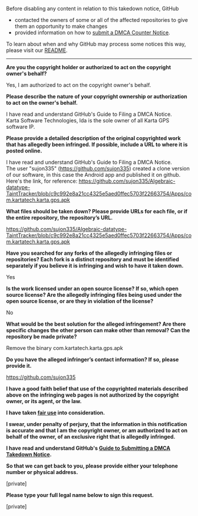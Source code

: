 Before disabling any content in relation to this takedown notice, GitHub
- contacted the owners of some or all of the affected repositories to give them an opportunity to make changes
- provided information on how to [submit a DMCA Counter Notice](https://docs.github.com/en/articles/guide-to-submitting-a-dmca-counter-notice).

To learn about when and why GitHub may process some notices this way, please visit our [README](https://github.com/github/dmca/blob/master/README.md).

---

**Are you the copyright holder or authorized to act on the copyright owner's behalf?**

Yes, I am authorized to act on the copyright owner's behalf.

**Please describe the nature of your copyright ownership or authorization to act on the owner's behalf.**

I have read and understand GitHub's Guide to Filing a DMCA Notice.  
Karta Software Technologies, lda is the sole owner of all Karta GPS software IP.

**Please provide a detailed description of the original copyrighted work that has allegedly been infringed. If possible, include a URL to where it is posted online.**

I have read and understand GitHub's Guide to Filing a DMCA Notice.  
The user "sujon335" (https://github.com/sujon335) created a clone version of our software, in this case the Android app and published it on github.
Here's the link, for reference: https://github.com/sujon335/Algebraic-datatype-TaintTracker/blob/c9c992e8a21cc4325e5aed0ffec5703f22663754/Apps/com.kartatech.karta.gps.apk

**What files should be taken down? Please provide URLs for each file, or if the entire repository, the repository’s URL.**

https://github.com/sujon335/Algebraic-datatype-TaintTracker/blob/c9c992e8a21cc4325e5aed0ffec5703f22663754/Apps/com.kartatech.karta.gps.apk

**Have you searched for any forks of the allegedly infringing files or repositories? Each fork is a distinct repository and must be identified separately if you believe it is infringing and wish to have it taken down.**

Yes

**Is the work licensed under an open source license? If so, which open source license? Are the allegedly infringing files being used under the open source license, or are they in violation of the license?**

No

**What would be the best solution for the alleged infringement? Are there specific changes the other person can make other than removal? Can the repository be made private?**

Remove the binary com.kartatech.karta.gps.apk

**Do you have the alleged infringer’s contact information? If so, please provide it.**

https://github.com/sujon335

**I have a good faith belief that use of the copyrighted materials described above on the infringing web pages is not authorized by the copyright owner, or its agent, or the law.**

**I have taken <a href="https://www.lumendatabase.org/topics/22">fair use</a> into consideration.**

**I swear, under penalty of perjury, that the information in this notification is accurate and that I am the copyright owner, or am authorized to act on behalf of the owner, of an exclusive right that is allegedly infringed.**

**I have read and understand GitHub's <a href="https://docs.github.com/articles/guide-to-submitting-a-dmca-takedown-notice/">Guide to Submitting a DMCA Takedown Notice</a>.**

**So that we can get back to you, please provide either your telephone number or physical address.**

[private]

**Please type your full legal name below to sign this request.**

[private]
